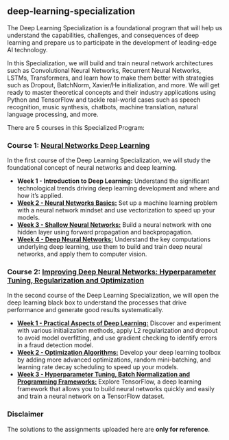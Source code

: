 ## deep-learning-specialization
The Deep Learning Specialization is a foundational program that will help us understand the capabilities, challenges, and consequences of deep learning and prepare us to participate in the development of leading-edge AI technology. 

In this Specialization, we will build and train neural network architectures such as Convolutional Neural Networks, Recurrent Neural Networks, LSTMs, Transformers, and learn how to make them better with strategies such as Dropout, BatchNorm, Xavier/He initialization, and more. We will get ready to master theoretical concepts and their industry applications using Python and TensorFlow and tackle real-world cases such as speech recognition, music synthesis, chatbots, machine translation, natural language processing, and more.

There are 5 courses in this Specialized Program:

### Course 1: [Neural Networks Deep Learning](https://github.com/alanmenchaca/deep-learning-specialization/tree/main/%5BC01%5D%20Neural%20Networks%20and%20Deep%20Learning)
In the first course of the Deep Learning Specialization, we will study the foundational concept of neural networks and deep learning. 

* **Week 1 - Introduction to Deep Learning:** Understand the significant technological trends driving deep learning development and where and how it’s applied.
* [**Week 2 - Neural Networks Basics:**]() Set up a machine learning problem with a neural network mindset and use vectorization to speed up your models.
* [**Week 3 - Shallow Neural Networks:**]() Build a neural network with one hidden layer using forward propagation and backpropagation.
* [**Week 4 - Deep Neural Networks:**]() Understand the key computations underlying deep learning, use them to build and train deep neural networks, and apply them to computer vision.

### Course 2: [Improving Deep Neural Networks: Hyperparameter Tuning, Regularization and Optimization]()
In the second course of the Deep Learning Specialization, we will open the deep learning black box to understand the processes that drive performance and generate good results systematically. 

* [**Week 1 - Practical Aspects of Deep Learning:**]() Discover and experiment with various initialization methods, apply L2 regularization and dropout to avoid model overfitting, and use gradient checking to identify errors in a fraud detection model.
* [**Week 2 - Optimization Algorithms:**]() Develop your deep learning toolbox by adding more advanced optimizations, random mini-batching, and learning rate decay scheduling to speed up your models.
* [**Week 3 - Hyperparameter Tuning, Batch Normalization and Programming Frameworks:**]() Explore TensorFlow, a deep learning framework that allows you to build neural networks quickly and easily and train a neural network on a TensorFlow dataset.

### Disclaimer
The solutions to the assignments uploaded here are **only for reference**.
